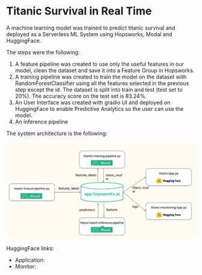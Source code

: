 # Titanic Survival in Real Time
A machine learning model was trained to predict titanic survival and deployed as a Serverless ML System using Hopsworks, Modal and HuggingFace.

The steps were the following:
1. A feature pipeline was created to use only the useful features in our model, clean the dataset and save it into a Feature Group in Hopsworks.
2. A training pipeline was created to train the model on the dataset with RandomForestClassifier using all the features selected in the previous step except the id. The dataset is split into train and test (test set to 20%). The accuracy score on the test set is 83.24%.
3. An User Interface was created with gradio UI and deployed on HuggingFace to enable Predictive Analytics so the user can use the model.
4. An inference pipeline

The system architecture is the following: 

<img src="./images/system.png" alt="drawing" width="700"/>

HuggingFace links:
* Application: 
* Monitor: 
